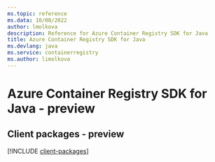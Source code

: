 ```yaml
---
ms.topic: reference
ms.data: 10/08/2022
author: lmolkova
description: Reference for Azure Container Registry SDK for Java
title: Azure Container Registry SDK for Java
ms.devlang: java
ms.service: containerregistry
ms.author: limolkova
---
```

# Azure Container Registry SDK for Java - preview

## Client packages - preview
[!INCLUDE [client-packages](container-registry-client-index.md)]